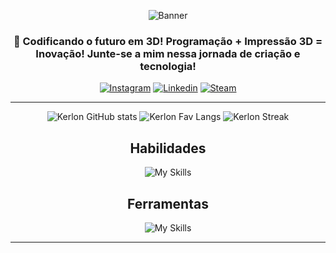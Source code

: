 <center>

![Banner](<What’s Up! I’m Kerlon A Frontend Developer in making.png>)

### 🌟 Codificando o futuro em 3D! Programação + Impressão 3D = Inovação! Junte-se a mim nessa jornada de criação e tecnologia!

[![Instagram](https://img.shields.io/badge/Instagram-E4405F?style=for-the-badge&logo=instagram&logoColor=white)](https://www.instagram.com/kerlonn.r?igshid=Mzc0YWU1OWY%3D)
[![Linkedin](https://img.shields.io/badge/LinkedIn-0077B5?style=for-the-badge&logo=linkedin&logoColor=white)](https://www.linkedin.com/in/kerlon-ribeiro-992856285/)
[![Steam](https://img.shields.io/badge/Spotify-1ED760?&style=for-the-badge&logo=spotify&logoColor=white)](https://open.spotify.com/user/b2hehpcdmv6b5qsw84tbstcln?si=ace3f382da0e4fa5)

---

![Kerlon GitHub stats](https://github-readme-stats.vercel.app/api?username=kerlonr&show_icons=true&theme=radical)
![Kerlon Fav Langs](https://github-readme-stats.vercel.app/api/top-langs/?username=kerlonr&layout=compact&theme=radical)
![Kerlon Streak](https://github-readme-streak-stats.herokuapp.com/?user=kerlonr&show_icons=true&locale=en&layout=compact&theme=radical&line_height=0)

<center>

## Habilidades
![My Skills](https://skillicons.dev/icons?i=git,html,css,react,github,js,arduino,figma,raspberrypi&theme=dark)

## Ferramentas

![My Skills](https://skillicons.dev/icons?i=github,arduino,figma,vscode&theme=dark)

---
